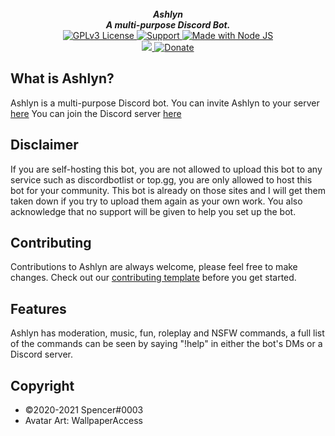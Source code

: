 <div align="center">
  <br>
  <strong><i>Ashlyn</i></strong>
  <br>
  <strong><i>A multi-purpose Discord Bot.</i></strong>
  <br>
<a href="https://github.com/Spencer-0003/Ashlyn/blob/master/LICENSE">
<img src="https://img.shields.io/badge/License-GPLv3-blue.svg?style=for-the-badge" alt="GPLv3 License">
</a>
<a href="https://discord.gg/wfyhsxZ6CV">
    <img src="https://img.shields.io/discord/782275109376360529.svg?label=Discord&logo=Discord&colorB=7289da&style=for-the-badge" alt="Support">
  </a>
  <a href="https://nodejs.org/en/download/">
    <img src="https://img.shields.io/badge/Made%20With-Node%20JS-green.svg?style=for-the-badge&logo=Javascript" alt="Made with Node JS">
  </a>
  
  <br>
    <a href="https://heroku.com/deploy?template=https://github.com/Spencer-0003/Ashlyn">
    <img src="https://img.shields.io/badge/deploy_to-heroku-997FBC.svg?style=for-the-badge&logo=Heroku">
  </a>
  <a href="https://paypal.me/stringbyte">
  <img  src="https://img.shields.io/badge/Donate-blue.svg?style=for-the-badge&logo=paypal"  alt="Donate">
  </a>
</div>

## What is Ashlyn?

Ashlyn is a multi-purpose Discord bot.
You can invite Ashlyn to your server [here](https://discord.bots.gg/bots/773305746695520298)
You can join the Discord server [here](https://discord.gg/FhGVhR28pJ)

## Disclaimer

If you are self-hosting this bot, you are not allowed to upload this bot to any service such as discordbotlist or top.gg, you are only allowed to host this bot for your community. This bot is already on those sites and I will get them taken down if you try to upload them again as your own work. You also acknowledge that no support will be given to help you set up the bot.

## Contributing

Contributions to Ashlyn are always welcome, please feel free to make changes. Check out our [contributing template](https://github.com/Spencer/Ashlyn/blob/master/.github/CONTRIBUTING.md) before you get started.

## Features
Ashlyn has moderation, music, fun, roleplay and NSFW commands, a full list of the commands can be seen by saying "!help" in either the bot's DMs or a Discord server.

## Copyright

- ©2020-2021 Spencer#0003
- Avatar Art: WallpaperAccess
